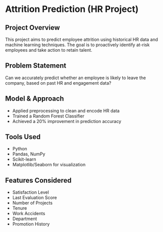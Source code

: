 # Attrition Prediction (HR Project)

## Project Overview
This project aims to predict employee attrition using historical HR data and machine learning techniques. The goal is to proactively identify at-risk employees and take action to retain talent.

## Problem Statement
Can we accurately predict whether an employee is likely to leave the company, based on past HR and engagement data?

## Model & Approach
- Applied preprocessing to clean and encode HR data
- Trained a Random Forest Classifier
- Achieved a 20% improvement in prediction accuracy

## Tools Used
- Python
- Pandas, NumPy
- Scikit-learn
- Matplotlib/Seaborn for visualization

## Features Considered
- Satisfaction Level
- Last Evaluation Score
- Number of Projects
- Tenure
- Work Accidents
- Department
- Promotion History
